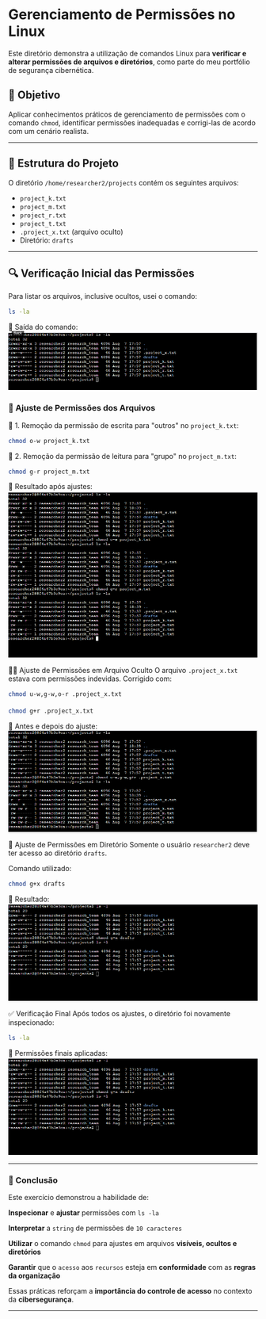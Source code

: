 # Gerenciamento de Permissões no Linux

Este diretório demonstra a utilização de comandos Linux para **verificar e alterar permissões de arquivos e diretórios**, como parte do meu portfólio de segurança cibernética.

## 🧠 Objetivo

Aplicar conhecimentos práticos de gerenciamento de permissões com o comando `chmod`, identificar permissões inadequadas e corrigi-las de acordo com um cenário realista.

---

## 📁 Estrutura do Projeto

O diretório `/home/researcher2/projects` contém os seguintes arquivos:

- `project_k.txt`
- `project_m.txt`
- `project_r.txt`
- `project_t.txt`
- `.project_x.txt` (arquivo oculto)
- Diretório: `drafts`

---

## 🔍 Verificação Inicial das Permissões

Para listar os arquivos, inclusive ocultos, usei o comando:

```bash
ls -la
```

📸 Saída do comando:
![exemplo2](../gerenciamento-de-permissoes/img/exemplo2.PNG)

### 🔐 Ajuste de Permissões dos Arquivos

📄 1. Remoção da permissão de escrita para "outros" no `project_k.txt`:

```bash
chmod o-w project_k.txt
```

📄 2. Remoção da permissão de leitura para "grupo" no `project_m.txt`:

```bash
chmod g-r project_m.txt
```

📸 Resultado após ajustes:
![exemplo3](../gerenciamento-de-permissoes/img/exemplo3.PNG)

🕵️‍♂️ Ajuste de Permissões em Arquivo Oculto
O arquivo `.project_x.txt` estava com permissões indevidas. Corrigido com:

```bash
chmod u-w,g-w,o-r .project_x.txt

chmod g+r .project_x.txt
```

📸 Antes e depois do ajuste:
![exemplo4](../gerenciamento-de-permissoes/img/exemplo4.PNG)

📁 Ajuste de Permissões em Diretório
Somente o usuário `researcher2` deve ter acesso ao diretório `drafts`.

Comando utilizado:
```bash
chmod g+x drafts
```

📸 Resultado:
![exemplo5](../gerenciamento-de-permissoes/img/exemplo5.PNG)

✅ Verificação Final
Após todos os ajustes, o diretório foi novamente inspecionado:

```bash
ls -la
```

📸 Permissões finais aplicadas:
![exemplo5](../gerenciamento-de-permissoes/img/exemplo5.PNG)

---

### 🧾 Conclusão

Este exercício demonstrou a habilidade de:

**Inspecionar** e **ajustar** permissões com `ls -la`

**Interpretar** a `string` de permissões de `10 caracteres`

**Utilizar** o comando `chmod` para ajustes em arquivos **visíveis, ocultos e diretórios**

**Garantir** que o `acesso` aos `recursos` esteja em **conformidade** com as **regras da organização**

Essas práticas reforçam a **importância do controle de acesso** no contexto da **cibersegurança**.

---
